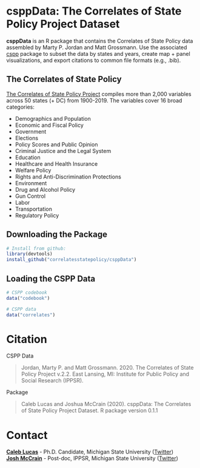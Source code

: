 
<!-- README.md is generated from README.Rmd. Please edit that file -->

# csppData: The Correlates of State Policy Project Dataset

<!-- badges: start -->

<!-- badges: end -->

**csppData** is an R package that contains the Correlates of State
Policy data assembled by Marty P. Jordan and Matt Grossmann. Use the
associated [cspp](https://github.com/correlatesstatepolicy/cspp) package
to subset the data by states and years, create map + panel
visualizations, and export citations to common file formats (e.g.,
.bib).

## The Correlates of State Policy

[The Correlates of State Policy
Project](http://ippsr.msu.edu/public-policy/correlates-state-policy)
compiles more than 2,000 variables across 50 states (+ DC) from
1900-2019. The variables cover 16 broad categories:

  - Demographics and Population
  - Economic and Fiscal Policy
  - Government
  - Elections
  - Policy Scores and Public Opinion
  - Criminal Justice and the Legal System
  - Education
  - Healthcare and Health Insurance
  - Welfare Policy
  - Rights and Anti-Discrimination Protections
  - Environment
  - Drug and Alcohol Policy
  - Gun Control
  - Labor
  - Transportation
  - Regulatory Policy

## Downloading the Package

``` r
# Install from github:
library(devtools)
install_github("correlatesstatepolicy/csppData")
```

## Loading the CSPP Data

``` r
# CSPP codebook
data("codebook")

# CSPP data
data("correlates")
```

# Citation

CSPP Data

> Jordan, Marty P. and Matt Grossmann. 2020. The Correlates of State
> Policy Project v.2.2. East Lansing, MI: Institute for Public Policy
> and Social Research (IPPSR).

Package

> Caleb Lucas and Joshua McCrain (2020). csppData: The Correlates of
> State Policy Project Dataset. R package version 0.1.1

# Contact

[**Caleb Lucas**](https://caleblucas.com/) - Ph.D. Candidate, Michigan
State University ([Twitter](https://twitter.com/caleblucas)) <br />
[**Josh McCrain**](http://joshuamccrain.com) - Post-doc, IPPSR, Michigan
State University ([Twitter](https://twitter.com/joshmccrain))
